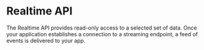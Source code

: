 # Realtime API

The Realtime API provides read-only access to a selected set of data. Once your application
establishes a connection to a streaming endpoint, a feed of events is delivered to your app.

